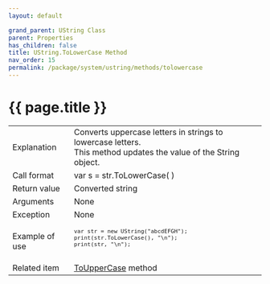 ```yaml
---
layout: default

grand_parent: UString Class
parent: Properties
has_children: false
title: UString.ToLowerCase Method
nav_order: 15
permalink: /package/system/ustring/methods/tolowercase
---
```

# {{ page.title }}

<table>
  <tr>
    <td>Explanation</td>
    <td colspan="2">Converts uppercase letters in strings to lowercase letters.<br>This method updates the value of the String object.</td>
  </tr>
  <tr>
    <td>Call format</td>
    <td colspan="2">var s = str.ToLowerCase( )</td>
  </tr>
  <tr>
    <td>Return value</td>
    <td colspan="2">Converted string</td>
  </tr>  
  <tr>
    <td>Arguments</td>
    <td colspan="2">None</td>
  </tr>
  <tr>
    <td>Exception</td>
    <td colspan="2">None</td>
  </tr>
  <tr>
    <td>Example of use</td>
    <td colspan="2"><code><pre>
var str = new UString("abcdEFGH");
print(str.ToLowerCase(), "\n");
print(str, "\n");
    </pre></code></td>
  </tr>
  <tr>
    <td>Related item</td>
    <td colspan="2"><a href="/package/system/ustring/methods/touppercase">ToUpperCase</a> method</td>
  </tr>
</table>